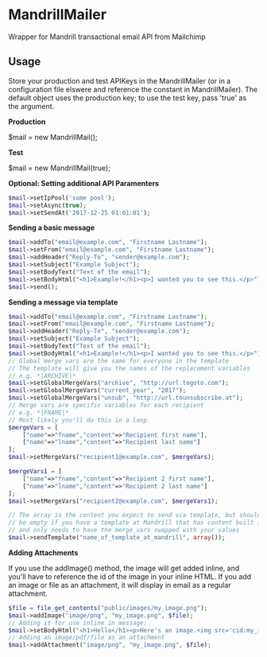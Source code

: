 # MandrillMailer
Wrapper for Mandrill transactional email API from Mailchimp

## Usage
Store your production and test APIKeys in the MandrillMailer (or in a configuration
file elswere and reference the constant in MandrillMailer). The default object
uses the production key; to use the test key, pass 'true' as the argument.

**Production**

$mail = new MandrillMail();

**Test**

$mail = new MandrillMail(true);

**Optional: Setting additional API Paramenters**
```php
$mail->setIpPool('some pool');
$mail->setAsync(true);
$mail->setSendAt('2017-12-25 01:01:01');
```

**Sending a basic message**

```php
$mail->addTo("email@example.com", "Firstname Lastname");
$mail->setFrom("email@example.com", "Firstname Lastname");
$mail->addHeader("Reply-To", "sender@example.com");
$mail->setSubject("Example Subject");
$mail->setBodyText("Text of the email");
$mail->setBodyHtml("<h1>Example!</h1><p>I wanted you to see this.</p>");
$mail->send();
```

**Sending a message via template**

```php
$mail->addTo("email@example.com", "Firstname Lastname");
$mail->setFrom("email@example.com", "Firstname Lastname");
$mail->addHeader("Reply-To", "sender@example.com");
$mail->setSubject("Example Subject");
$mail->setBodyText("Text of the email");
$mail->setBodyHtml("<h1>Example!</h1><p>I wanted you to see this.</p>");
// Global merge vars are the same for everyone in the template
// The template will give you the names of the replacement variables
// e.g. *|ARCHIVE|*
$mail->setGlobalMergeVars("archive", "http://url.togoto.com");
$mail->setGlobalMergeVars("current_year", "2017");
$mail->setGlobalMergeVars("unsub", "http://url.tounsubscribe.at");
// Merge vars are specific variables for each recipient
// e.g. *|FNAME|*
// Most likely you'll do this in a loop
$mergeVars = [
    ["name"=>"fname","content"=>"Recipient first name"],
    ["name"=>"lname","content"=>"Recipient last name"]
];
$mail->setMergeVars("recipient1@example.com", $mergeVars);

$mergeVars1 = [
    ["name"=>"fname","content"=>"Recipient 2 first name"],
    ["name"=>"lname","content"=>"Recipient 2 last name"]
];
$mail->setMergeVars("recipient2@example.com", $mergeVars1);

// The array is the content you expect to send via template, but should 
// be empty if you have a template at Mandrill that has content built in
// and only needs to have the merge_vars swapped with your values
$mail->sendTemplate("name_of_template_at_mandrill", array());
```

**Adding Attachments**

If you use the addImage() method, the image will get added inline, and you'll have
to reference the id of the image in your inline HTML. If you add an image or file
as an attachment, it will display in email as a regular attachment.
```php
$file = file_get_contents("public/images/my_image.png");
$mail->addImage("image/png", "my_image.png", $file);
// Adding it for use inline in message:
$mail->setBodyHtml("<h1>Hello</h1><p>Here's an image.<img src='cid:my_image.png'></p>");
// Adding an image/pdf/file as an attachment
$mail->addAttachment("image/png", "my_image.png", $file);
```
